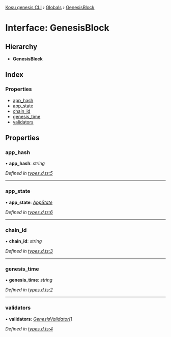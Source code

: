 [Kosu genesis CLI](../README.md) › [Globals](../globals.md) › [GenesisBlock](genesisblock.md)

# Interface: GenesisBlock

## Hierarchy

-   **GenesisBlock**

## Index

### Properties

-   [app_hash](genesisblock.md#app_hash)
-   [app_state](genesisblock.md#app_state)
-   [chain_id](genesisblock.md#chain_id)
-   [genesis_time](genesisblock.md#genesis_time)
-   [validators](genesisblock.md#validators)

## Properties

### app_hash

• **app_hash**: _string_

_Defined in [types.d.ts:5](https://github.com/ParadigmFoundation/kosu-monorepo/blob/55c0be50/packages/kosu-genesis-cli/src/types.d.ts#L5)_

---

### app_state

• **app_state**: _[AppState](appstate.md)_

_Defined in [types.d.ts:6](https://github.com/ParadigmFoundation/kosu-monorepo/blob/55c0be50/packages/kosu-genesis-cli/src/types.d.ts#L6)_

---

### chain_id

• **chain_id**: _string_

_Defined in [types.d.ts:3](https://github.com/ParadigmFoundation/kosu-monorepo/blob/55c0be50/packages/kosu-genesis-cli/src/types.d.ts#L3)_

---

### genesis_time

• **genesis_time**: _string_

_Defined in [types.d.ts:2](https://github.com/ParadigmFoundation/kosu-monorepo/blob/55c0be50/packages/kosu-genesis-cli/src/types.d.ts#L2)_

---

### validators

• **validators**: _[GenesisValidator](genesisvalidator.md)[]_

_Defined in [types.d.ts:4](https://github.com/ParadigmFoundation/kosu-monorepo/blob/55c0be50/packages/kosu-genesis-cli/src/types.d.ts#L4)_
